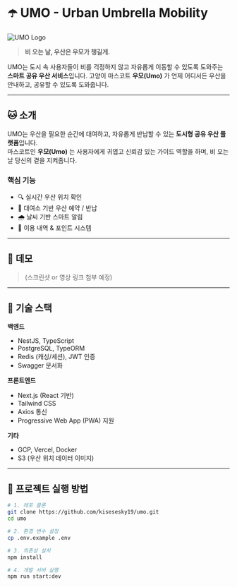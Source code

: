 # ☂️ UMO - Urban Umbrella Mobility

![UMO Logo](./assets/umo-logo.png)

> **비 오는 날, 우산은 우모가 챙길게.**

UMO는 도시 속 사용자들이 비를 걱정하지 않고 자유롭게 이동할 수 있도록 도와주는 **스마트 공유 우산 서비스**입니다. 고양이 마스코트 **우모(Umo)** 가 언제 어디서든 우산을 안내하고, 공유할 수 있도록 도와줍니다.

---

## 🐱 소개

UMO는 우산을 필요한 순간에 대여하고, 자유롭게 반납할 수 있는 **도시형 공유 우산 플랫폼**입니다.  
마스코트인 **우모(Umo)** 는 사용자에게 귀엽고 신뢰감 있는 가이드 역할을 하며, 비 오는 날 당신의 곁을 지켜줍니다.

### 핵심 기능
- 🔍 실시간 우산 위치 확인
- 📍 대여소 기반 우산 예약 / 반납
- 🌧️ 날씨 기반 스마트 알림
- 🧾 이용 내역 & 포인트 시스템

---

## 📱 데모

> (스크린샷 or 영상 링크 첨부 예정)


---

## 🧱 기술 스택

**백엔드**
- NestJS, TypeScript
- PostgreSQL, TypeORM
- Redis (캐싱/세션), JWT 인증
- Swagger 문서화

**프론트엔드**
- Next.js (React 기반)
- Tailwind CSS
- Axios 통신
- Progressive Web App (PWA) 지원

**기타**
- GCP, Vercel, Docker
- S3 (우산 위치 데이터 이미지)

---

## 🚀 프로젝트 실행 방법

```bash
# 1. 레포 클론
git clone https://github.com/kisesesky19/umo.git
cd umo

# 2. 환경 변수 설정
cp .env.example .env

# 3. 의존성 설치
npm install

# 4. 개발 서버 실행
npm run start:dev

